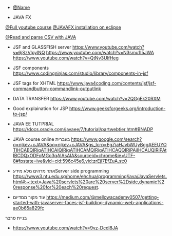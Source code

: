 - [@Name](URL) 

- JAVA FX

[@Full youtube course](https://www.youtube.com/watch?v=9XJicRt_FaI)
[@JAVAFX installation on eclipse](https://www.google.com/search?q=JAVAFX+eclipse&sca_esv=584824679&tbm=vid&sxsrf=AM9HkKmUOpHq2gQMATneORMbfHmfjn-7kw:1700734989901&source=lnms&sa=X&ved=2ahUKEwjt-LfH89mCAxWrSvEDHQmvDLwQ_AUoAXoECAIQAw&biw=1229&bih=566&dpr=1.56#fpstate=ive&vld=cid:f1fadfa7,vid:nz8P528uGjk,st:0)

 [@Read and parse CSV with JAVA](https://mkyong.com/java/how-to-read-and-parse-csv-file-in-java)



- JSF and GLASSFISH server
https://www.youtube.com/watch?v=6jSzVlpylNQ
https://www.youtube.com/watch?v=N3smu1I5JWA
https://www.youtube.com/watch?v=QtNv3UlfHeg


- JSF components
https://www.codingninjas.com/studio/library/components-in-jsf

- JSF tags for XHTML
https://www.java4coding.com/contents/jsf/jsf-commandbutton-commandlink-outputlink

- DATA TRANSFER
https://www.youtube.com/watch?v=2QGgEk20RXM


- Good explaination for JSP
  https://www.geeksforgeeks.org/introduction-to-jsp/

- JAVA EE TUTPRIAL
https://docs.oracle.com/javaee/7/tutorial/partwebtier.htm#BNADP

- JAVA course online בעברית
https://www.google.com/search?q=njkev+cJAVA&oq=njkev+cJAVA&gs_lcrp=EgZjaHJvbWUyBggAEEUYOTIHCAEQIRigATIHCAIQIRigATIHCAMQIRigATIHCAQQIRiPAjIHCAUQIRiPAtIBCDQxODFqMGo3qAIAsAIA&sourceid=chrome&ie=UTF-8#fpstate=ive&vld=cid:596c45e6,vid:zrEjI7EfZuA,st:0


- אתר מדהים מלא מידעServer side programming  https://www3.ntu.edu.sg/home/ehchua/programming/java/JavaServlets.html#:~:text=Java%20servlets%20are%20server%2Dside,dynamic%20response%20for%20each%20request.

- עוד מקור ממדיום
https://medium.com/@mellowacademy0507/getting-started-with-javaserver-faces-jsf-building-dynamic-web-applications-ae0b65a829fc

בניית סרבר

- https://www.youtube.com/watch?v=9vz-Dcdl8JA
